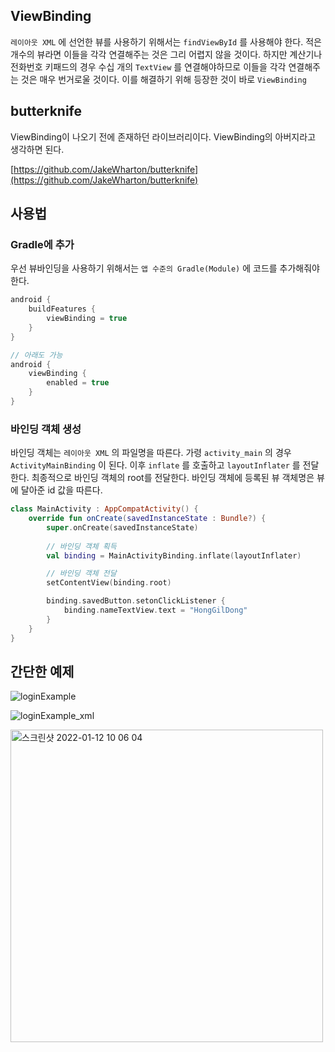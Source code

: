## ViewBinding

`레이아웃 XML` 에 선언한 뷰를 사용하기 위해서는 `findViewById` 를 사용해야 한다. 적은 개수의 뷰라면 이들을 각각 연결해주는 것은 그리 어렵지 않을 것이다. 하지만 계산기나 전화번호 키패드의 경우 수십 개의 `TextView` 를 연결해야하므로 이들을 각각 연결해주는 것은 매우 번거로울 것이다. 이를 해결하기 위해 등장한 것이 바로 `ViewBinding`  

## butterknife

ViewBinding이 나오기 전에 존재하던 라이브러리이다. ViewBinding의 아버지라고 생각하면 된다.

[https://github.com/JakeWharton/butterknife](https://github.com/JakeWharton/butterknife)

## 사용법

### Gradle에 추가

우선 뷰바인딩을 사용하기 위해서는 `앱 수준의 Gradle(Module)` 에 코드를 추가해줘야 한다.

```groovy
android {
	buildFeatures {
		viewBinding = true
	}
}

// 아래도 가능
android {
	viewBinding {
		enabled = true
	}
}
```

### 바인딩 객체 생성

바인딩 객체는 `레이아웃 XML` 의 파일명을 따른다. 가령 `activity_main` 의 경우 `ActivityMainBinding` 이 된다. 이후 `inflate` 를 호출하고 `layoutInflater` 를 전달한다. 최종적으로 바인딩 객체의 root를 전달한다. 바인딩 객체에 등록된 뷰 객체명은 뷰에 달아준 id 값을 따른다.

```kotlin
class MainActivity : AppCompatActivity() {
	override fun onCreate(savedInstanceState : Bundle?) {
		super.onCreate(savedInstanceState)
		
		// 바인딩 객체 획득
		val binding = MainActivityBinding.inflate(layoutInflater)

		// 바인딩 객체 전달
		setContentView(binding.root)

		binding.savedButton.setonClickListener {
			binding.nameTextView.text = "HongGilDong"
		}
	}
}
```

## 간단한 예제

![loginExample](https://user-images.githubusercontent.com/33795856/149045765-19b62c3b-bcfe-49f7-b85c-65dec26f40e1.jpeg)

![loginExample_xml](https://user-images.githubusercontent.com/33795856/149045772-2a62e3e6-8167-4c2e-a4cf-4b795ff53a8d.jpeg)

<img width="500" alt="스크린샷 2022-01-12 10 06 04" src="https://user-images.githubusercontent.com/33795856/149045845-e0fba10f-1e49-4766-8351-f42352c02592.png">
